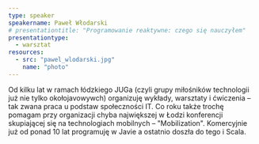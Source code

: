```yaml
---
type: speaker
speakername: Paweł Włodarski
# presentationtitle: "Programowanie reaktywne: czego się nauczyłem"
presentationtype: 
  - warsztat
resources:
  - src: "pawel_wlodarski.jpg"
    name: "photo"
---
```


Od kilku lat w ramach łódzkiego JUGa (czyli grupy miłośników technologii już nie tylko okołojavowywch) organizuję wykłady, warsztaty i ćwiczenia – tak zwana praca u podstaw społeczności IT. Co roku także trochę pomagam przy organizacji chyba największej w Łodzi konferencji skupiającej się na technologiach mobilnych – \"Mobilization\". Komercyjnie już od ponad 10 lat programuję w Javie a ostatnio doszła do tego i Scala.